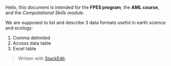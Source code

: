 ﻿Hello, this document is intended for the **FPES program**, the **AML course**, and the *Computational Skills module*.

We are supposed to list and describe 3 data formats useful in earth science and ecology:

 1. Comma delimited
 2. Access data table
 3. Excel table

> Written with [StackEdit](https://stackedit.io/).